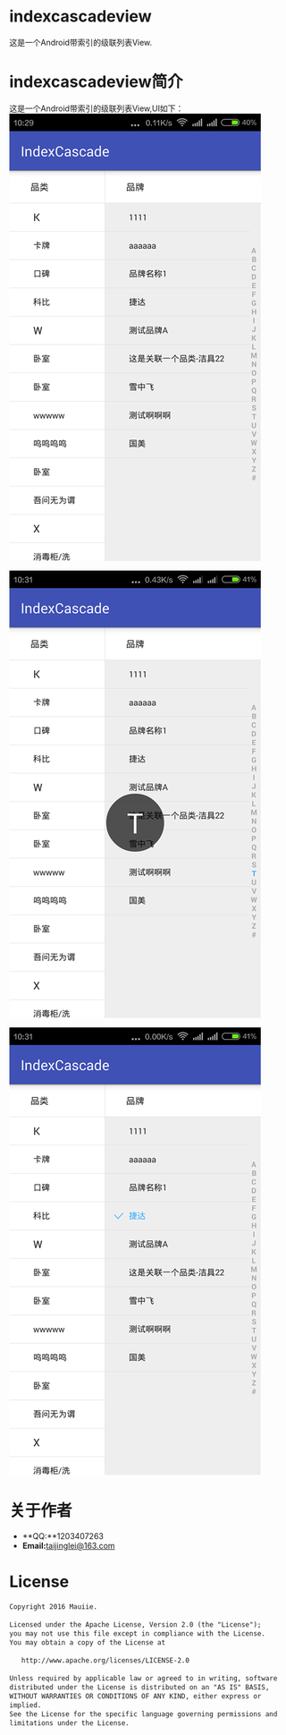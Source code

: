 # indexcascadeview
这是一个Android带索引的级联列表View.

# indexcascadeview简介
这是一个Android带索引的级联列表View,UI如下：
![](screenshot/device-2016-08-11-102956.png) 


![](screenshot/device-2016-08-11-103107.png) 


![](screenshot/device-2016-08-11-103136.png) 
# 关于作者
* **QQ:**1203407263
* **Email:**<taijinglei@163.com>

License
=======

    Copyright 2016 Mauiie.

    Licensed under the Apache License, Version 2.0 (the "License");
    you may not use this file except in compliance with the License.
    You may obtain a copy of the License at

       http://www.apache.org/licenses/LICENSE-2.0

    Unless required by applicable law or agreed to in writing, software
    distributed under the License is distributed on an "AS IS" BASIS,
    WITHOUT WARRANTIES OR CONDITIONS OF ANY KIND, either express or implied.
    See the License for the specific language governing permissions and
    limitations under the License.
